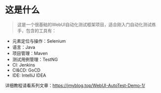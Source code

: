 # 这是什么

>这是一个很基础的WebUI自动化测试框架项目，适合刚入门自动化测试练手，包含的工具有：

- 元素定位与操作：Selenium
- 语言：Java
- 项目管理：Maven
- 测试用例管理：TestNG
- CI: Jenkins
- CI&CD: GoCD
- IDE: IntelliJ IDEA

详细教程请看系列文章：https://jmyblog.top/WebUI-AutoTest-Demo-1/
